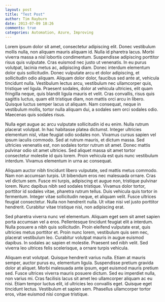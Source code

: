```yaml
---
layout: post
title: "Test Post"
author: Tim Rayburn
date: 2013-07-09 18:26
comments: true
categories: Automation, Azure, Improving
---
```


Lorem ipsum dolor sit amet, consectetur adipiscing elit. Donec vestibulum mollis nulla, non aliquam mauris aliquam id. Nulla id pharetra lacus. Morbi viverra massa a nisl lobortis condimentum. Suspendisse adipiscing porttitor risus quis vulputate. Cras euismod nec justo ut venenatis. In eu purus volutpat, lacinia metus ac, adipiscing diam. Donec interdum elementum dolor quis sollicitudin. Donec vulputate arcu et dolor adipiscing, et sollicitudin odio aliquam. Aliquam dolor dolor, faucibus sed ante at, vehicula tincidunt nulla. Vestibulum lectus arcu, vestibulum nec ullamcorper quis, tristique vel ligula. Praesent sodales, dolor at vehicula ultricies, elit quam fringilla neque, quis blandit ligula mauris et velit. Cras convallis, risus quis sagittis luctus, quam elit tristique diam, non mattis orci arcu in libero. Quisque luctus semper lacus ut aliquam. Nam consequat, neque in vestibulum mollis, tortor nulla aliquam dui, a sodales sem orci sodales odio. Maecenas quis sodales risus.

<!-- more -->

Nulla eget augue ac arcu vulputate sollicitudin id eu enim. Nulla rutrum placerat volutpat. In hac habitasse platea dictumst. Integer ultricies elementum nisl, vitae feugiat odio sodales non. Vivamus cursus sapien vel ipsum iaculis commodo. Sed at rutrum mauris, et dictum massa. Sed ultricies venenatis est, non sodales tortor rutrum sit amet. Donec mattis pulvinar odio sit amet ultricies. Sed aliquet massa sit amet tortor consectetur molestie id quis lorem. Proin vehicula est quis nunc vestibulum interdum. Vivamus elementum in urna ac consequat.

Aliquam auctor nibh tincidunt libero vulputate, sed mattis metus commodo. Nam non accumsan turpis. Ut bibendum eros nec malesuada ornare. Cras vel dictum sem. Fusce mi turpis, adipiscing et augue non, tristique pulvinar lorem. Nunc dapibus nibh sed sodales tristique. Vivamus dolor tortor, porttitor id sodales vitae, pharetra rutrum tellus. Duis vehicula quis tortor in fermentum. Integer vitae sollicitudin neque, et aliquam velit. Fusce ultrices feugiat consectetur. Nulla non hendrerit nulla. Ut vitae nisi vel justo porttitor hendrerit. Curabitur vitae tristique nisi, non adipiscing erat.

Sed pharetra viverra nunc vel elementum. Aliquam eget sem sit amet sapien porta accumsan vel a eros. Pellentesque tincidunt feugiat elit a interdum. Nulla posuere a nibh quis sollicitudin. Proin eleifend vulputate erat, quis ultricies metus porttitor et. Proin nunc lorem, vestibulum quis sem nec, placerat vestibulum leo. Curabitur volutpat mauris in augue euismod dapibus. In sodales ac sapien et molestie. Praesent sed nibh velit. Sed viverra leo ultrices felis scelerisque, a ornare turpis vehicula.

Aliquam erat volutpat. Quisque hendrerit varius nulla. Etiam at mauris semper, auctor purus eu, elementum ligula. Suspendisse pretium gravida dolor at aliquet. Morbi malesuada ante ipsum, eget euismod mauris pretium sed. Fusce ultrices viverra mauris posuere dictum. Sed eu imperdiet nulla, non varius mi. Cras facilisis lacus sit amet leo ullamcorper aliquam ac eu nisi. Etiam tempor luctus elit, id ultricies leo convallis eget. Quisque eget tincidunt lectus. Vestibulum et sapien sem. Phasellus ullamcorper tortor eros, vitae euismod nisi congue tristique.